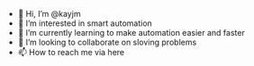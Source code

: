 - 👋 Hi, I’m @kayjm
- 👀 I’m interested in smart automation
- 🌱 I’m currently learning to make automation easier and faster
- 💞️ I’m looking to collaborate on sloving problems
- 📫 How to reach me via here

<!---
kayjm/kayjm is a ✨ special ✨ repository because its `README.md` (this file) appears on your GitHub profile.
You can click the Preview link to take a look at your changes.
--->
